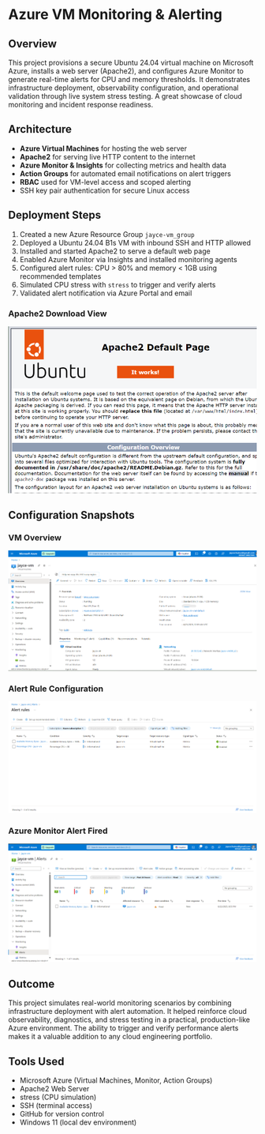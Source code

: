 # Azure VM Monitoring & Alerting

## Overview
This project provisions a secure Ubuntu 24.04 virtual machine on Microsoft Azure, installs a web server (Apache2), and configures Azure Monitor to generate real-time alerts for CPU and memory thresholds. It demonstrates infrastructure deployment, observability configuration, and operational validation through live system stress testing. A great showcase of cloud monitoring and incident response readiness.

## Architecture
- **Azure Virtual Machines** for hosting the web server
- **Apache2** for serving live HTTP content to the internet
- **Azure Monitor & Insights** for collecting metrics and health data
- **Action Groups** for automated email notifications on alert triggers
- **RBAC** used for VM-level access and scoped alerting
- SSH key pair authentication for secure Linux access

## Deployment Steps
1. Created a new Azure Resource Group `jayce-vm_group`
2. Deployed a Ubuntu 24.04 B1s VM with inbound SSH and HTTP allowed
3. Installed and started Apache2 to serve a default web page
4. Enabled Azure Monitor via Insights and installed monitoring agents
5. Configured alert rules: CPU > 80% and memory < 1GB using recommended templates
6. Simulated CPU stress with `stress` to trigger and verify alerts
7. Validated alert notification via Azure Portal and email


### Apache2 Download View
![Main Screenshot](./assets/apache-default.png)

## Configuration Snapshots

### VM Overview
![VM Overview Screenshot](./assets/vm-overview.png)

### Alert Rule Configuration
![Alert Rule Screenshot](./assets/alert-rule.png)

### Azure Monitor Alert Fired
![Fired Alert Screenshot](./assets/alert-fired.png)

## Outcome
This project simulates real-world monitoring scenarios by combining infrastructure deployment with alert automation. It helped reinforce cloud observability, diagnostics, and stress testing in a practical, production-like Azure environment. The ability to trigger and verify performance alerts makes it a valuable addition to any cloud engineering portfolio.

## Tools Used
- Microsoft Azure (Virtual Machines, Monitor, Action Groups)
- Apache2 Web Server
- stress (CPU simulation)
- SSH (terminal access)
- GitHub for version control
- Windows 11 (local dev environment)
